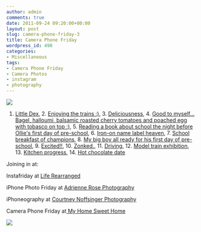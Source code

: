```yaml
---
author: admin
comments: true
date: 2011-09-24 09:20:00+00:00
layout: post
slug: camera-phone-friday-3
title: Camera Phone Friday
wordpress_id: 498
categories:
- Miscellaneous
tags:
- Camera Phone Friday
- Camera Photos
- instagram
- photography
---
```


[![](http://farm7.static.flickr.com/6179/6177541300_c5727397e9_o.jpg)](http://farm7.static.flickr.com/6179/6177541300_c5727397e9_o.jpg)

  


1. [Little Dex](http://flickr.com/photos/26453079@N07/6117146009/), 2. [Enjoying the trains :)](http://flickr.com/photos/26453079@N07/6123114287/), 3. [Deliciousness](http://flickr.com/photos/26453079@N07/6123727942/), 4. [Good to myself... Bagel, halloumi, balsamic roasted cherry tomatoes and poached egg with tobasco on top :)](http://flickr.com/photos/26453079@N07/6124605040/), 5. [Reading a book about school the night before Ollie's first day of pre-school](http://flickr.com/photos/26453079@N07/6124319577/), 6. [Iron-on name label heaven](http://flickr.com/photos/26453079@N07/6124895972/), 7. [School breakfast of champions](http://flickr.com/photos/26453079@N07/6126149057/), 8. [My big boy all ready for his first day of pre-school](http://flickr.com/photos/26453079@N07/6126374193/), 9. [Excited!!](http://flickr.com/photos/26453079@N07/6126946850/), 10. [Zonked.](http://flickr.com/photos/26453079@N07/6126676549/), 11. [Driving](http://flickr.com/photos/26453079@N07/6132197313/), 12. [Model train exhibition](http://flickr.com/photos/26453079@N07/6132242079/), 13. [Kitchen progress](http://flickr.com/photos/26453079@N07/6146014857/), 14. [Hot chocolate date](http://flickr.com/photos/26453079@N07/6174874695/)  
  
Joining in at:  


Instafriday at [Life Rearranged](http://liferearranged.com/)

iPhone Photo Friday at [Adrienne Rose Photography](http://www.adriennerosephotography.com/)

iPhoneography at [Courtney Noffsinger Photography](http://www.onemomsperfectimperfection.com/)

Camera Phone Friday at[ My Home Sweet Home](http://myhomesweethomeonline.net/)

  


  
  


![](https://blogger.googleusercontent.com/tracker/251139911615938991-1363667963211397498?l=www.outmumbered.com)
